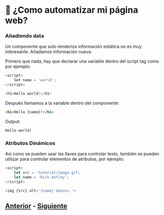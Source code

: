 # :postbox: ¿Como automatizar mi página web?

### Añadiendo data
Un componente que solo renderiza información estática no es muy interesante. Añadamos información nueva.

Primero que nada, hay que declarar una variable dentro del script tag como por ejemplo:
```javascript
<script>
    let name = 'world';
</script>

<h1>Hello world!</h1>
```
Después llamamos a la variable dentro del componente:
```html
<h1>Hello {name}!</h1>
```
Output:
```html
Hello world!
```

### Atributos Dinámicos  
Así como se pueden usar las llaves para controlar texto, también se pueden utilizar para controlar elementos de atributos, por ejemplo:

```javascript
<script>
    let src = 'tutorial/image.gif;
    let name = 'Rick Astley';
</script>

<img {src} alt='{name} dances.'>
```
## [Anterior](https://github.com/WorkshopTechnology/Materiales/blob/master/Talleres/Svelte/3.-nestedComponents) - [Siguiente](https://github.com/WorkshopTechnology/Materiales/blob/master/Talleres/Svelte/5.-props.md)